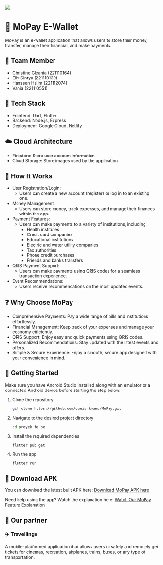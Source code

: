 <p>
  <img src="https://mikroskilacid-my.sharepoint.com/:i:/g/personal/221110551_students_mikroskil_ac_id/EdjF1wgl22dJhVRyon1561wBOhbKRts9MQFT2_dJZGt6Lw?e=OzQMSj/logo.png"/>
</p>

# 💸 MoPay E-Wallet
MoPay is an e-wallet application that allows users to store their money, transfer, manage their financial, and make payments.

## 👥 Team Member
- Christine Gleania (221110164)
- Elly Sintya (221110139)
- Hanssen Halim (221112074)
- Vania (221110551)

## 👾 Tech Stack
- Frontend: Dart, Flutter
- Backend: Node.js, Express
- Deployment: Google Cloud, Netlify

## ☁️ Cloud Architecture
- Firestore: Store user account information
- Cloud Storage: Store images used by the application

## 🔭 How It Works
- User Registration/Login:
  - Users can create a new account (register) or log in to an existing one.
- Money Management:
  - Users can store money, track expenses, and manage their finances within the app.
- Payment Features:
  - Users can make payments to a variety of institutions, including:
    - Health institutes
    - Credit card companies
    - Educational institutions
    - Electric and water utility companies
    - Tax authorities
    - Phone credit purchases
    - Friends and banks transfers
- QRIS Payment Support:
  - Users can make payments using QRIS codes for a seamless transaction experience.
- Event Recommendations:
  - Users receive recommendations on the most updated events.

## ❓ Why Choose MoPay
- Comprehensive Payments: Pay a wide range of bills and institutions effortlessly.
- Financial Management: Keep track of your expenses and manage your economy efficiently.
- QRIS Support: Enjoy easy and quick payments using QRIS codes.
- Personalized Recommendations: Stay updated with the latest events and offers.
- Simple & Secure Experience: Enjoy a smooth, secure app designed with your convenience in mind.

## 💨 Getting Started
Make sure you have Android Studio installed along with an emulator or a connected Android device before starting the step below.

1. Clone the repository 

    ```bash 
    git clone https://github.com/vania-kwans/MoPay.git
    ```

2. Navigate to the desired project directory

    ```bash 
    cd proyek_fe_be
    ```

3. Install the required dependencies

    ```bash
    flutter pub get
    ```
    
4. Run the app

    ```bash
    flutter run
    ```
   
## 📱 Download APK
You can download the latest built APK here:
[Download MoPay APK here](https://mikroskilacid-my.sharepoint.com/:u:/g/personal/221110551_students_mikroskil_ac_id/EVbAlYGtxa1Bkuo5sD5awF0BPKxjUR--cO61LRBRciF5BA?e=wm5XzW)

Need help using the app? Watch the explanation here:
[Watch Our MoPay Feature Explanation](https://mikroskilacid-my.sharepoint.com/:v:/g/personal/221110551_students_mikroskil_ac_id/EfvQS99bWvtOvBoLmWPU4rMBVsHEyFE7fgjQucNqFsWO-g?nav=eyJyZWZlcnJhbEluZm8iOnsicmVmZXJyYWxBcHAiOiJPbmVEcml2ZUZvckJ1c2luZXNzIiwicmVmZXJyYWxBcHBQbGF0Zm9ybSI6IldlYiIsInJlZmVycmFsTW9kZSI6InZpZXciLCJyZWZlcnJhbFZpZXciOiJNeUZpbGVzTGlua0NvcHkifX0&e=p5Ly22)

## 🤝 Our partner
### ✈️ Travellingo 
A mobile-platformed application that allows users to safely and remotely get tickets for cinemas, recreation, airplanes, trains, buses, or any type of transportation.
